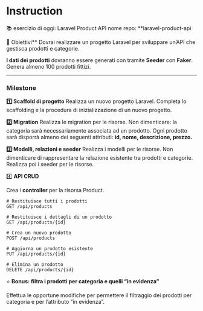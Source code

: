 # Instruction

<aside>
📚 esercizio di oggi: Laravel Product API
nome repo: **laravel-product-api

🎯 Obiettivi\*\*
Dovrai realizzare un progetto Laravel per sviluppare un’API che gestisca prodotti e categorie.

**I dati dei prodotti** dovranno essere generati con tramite **Seeder** con **Faker**. Genera almeno 100 prodotti fittizi.

---

### Milestone

**1️⃣ Scaffold di progetto**
Realizza un nuovo progetto Laravel. Completa lo scaffolding e la procedura di inizializzazione di un nuovo progetto.

**2️⃣ Migration**
Realizza le migration per le risorse. Non dimenticare: la categoria sarà necessariamente associata ad un prodotto. Ogni prodotto sarà disporrà almeno dei seguenti attributi: **id, nome, descrizione, prezzo.**

**3️⃣ Modelli, relazioni e seeder**
Realizza i modelli per le risorse. Non dimenticare di rappresentare la relazione esistente tra prodotti e categorie. Realizza poi i seeder per le risorse.

4️⃣ **API CRUD**

Crea i **controller** per la risorsa Product.

```
# Restituisce tutti i prodotti
GET /api/products

# Restituisce i dettagli di un prodotto
GET /api/products/{id}

# Crea un nuovo prodotto
POST /api/products

# Aggiorna un prodotto esistente
PUT /api/products/{id}

# Elimina un prodotto
DELETE /api/products/{id}
```

⭐ **Bonus: filtra i prodotti per categoria e quelli “in evidenza”**

Effettua le opportune modifiche per permettere il filtraggio dei prodotti per categoria e per l’attributo “in evidenza”.

</aside>
